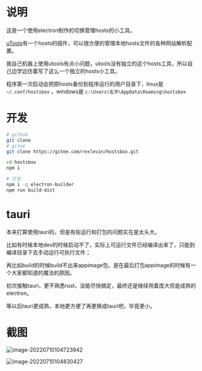 # 说明

这是一个使用electron制作的切换管理hosts的小工具。

[uTools](https://u.tools/)有一个hosts的插件，可以很方便的管理本地hosts文件的各种网站解析配置。

我自己机器上使用utools有点小问题，utools没有独立的这个hosts工具，所以自己边学边仿着写了这么一个独立的hosts小工具。

程序第一次启动会把原hosts备份到程序运行的用户目录下，linux是 `~/.conf/hostsbox` ，windows是 `c:\Users\名字\AppData\Roaming\hostsbox`

# 开发

```bash
# github
git clone 
# gitee
git clone https://gitee.com/rexlevin/hostsbox.git

cd hostsbox
npm i

# 打包
npm i -g electron-builder
npm run build-dist
```

# tauri

本来打算使用tauri的，但是有些运行和打包的问题实在是太头大。

比如有时候本地dev的时候启动不了，实际上可运行文件已经编译出来了，只能到编译目录下去手动运行可执行文件；

再比如build的时候build不出来appimage包，是在最后打包appimage的时候有一个大家都知道的魔法的原因。

初次接触tauri，更不熟悉rust，没能尽快搞定，最终还是继续用着庞大但是成熟的electron。

等以后tauri更成熟，本地更方便了再更换成tauri吧，毕竟更小。

# 截图

![image-20220710104723942](https://imgbd.r-xnoro.com//image-20220710104723942.png)

![image-20220710104830427](https://imgbd.r-xnoro.com//image-20220710104830427.png)
